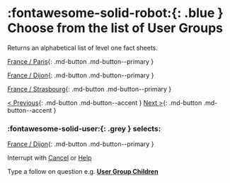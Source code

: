 # :fontawesome-solid-robot:{: .blue } Choose from the list of User Groups 

Returns an alphabetical list of level one fact sheets. 

[France / Paris](/user-group-found){: .md-button .md-button--primary }

[France / Dijon](/user-group-found){: .md-button .md-button--primary }

[France / Strasbourg](/user-group-found){: .md-button .md-button--primary }

[< Previous](){: .md-button .md-button--accent } [Next >](){: .md-button .md-button--accent }


### :fontawesome-solid-user:{: .grey } selects:

[France / Dijon](/user-group-found){: .md-button .md-button--primary }

Interrupt with [Cancel](/cancel) or [Help](/help)

Type a follow on question e.g. **[User Group Children](/user-group-children-not-found)**
